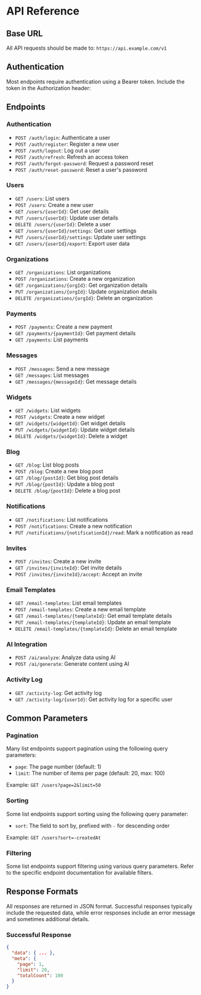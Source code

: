 # API Reference

## Base URL

All API requests should be made to: `https://api.example.com/v1`

## Authentication

Most endpoints require authentication using a Bearer token. Include the token in the Authorization header:

## Endpoints

### Authentication

- `POST /auth/login`: Authenticate a user
- `POST /auth/register`: Register a new user
- `POST /auth/logout`: Log out a user
- `POST /auth/refresh`: Refresh an access token
- `POST /auth/forgot-password`: Request a password reset
- `POST /auth/reset-password`: Reset a user's password

### Users

- `GET /users`: List users
- `POST /users`: Create a new user
- `GET /users/{userId}`: Get user details
- `PUT /users/{userId}`: Update user details
- `DELETE /users/{userId}`: Delete a user
- `GET /users/{userId}/settings`: Get user settings
- `PUT /users/{userId}/settings`: Update user settings
- `GET /users/{userId}/export`: Export user data

### Organizations

- `GET /organizations`: List organizations
- `POST /organizations`: Create a new organization
- `GET /organizations/{orgId}`: Get organization details
- `PUT /organizations/{orgId}`: Update organization details
- `DELETE /organizations/{orgId}`: Delete an organization

### Payments

- `POST /payments`: Create a new payment
- `GET /payments/{paymentId}`: Get payment details
- `GET /payments`: List payments

### Messages

- `POST /messages`: Send a new message
- `GET /messages`: List messages
- `GET /messages/{messageId}`: Get message details

### Widgets

- `GET /widgets`: List widgets
- `POST /widgets`: Create a new widget
- `GET /widgets/{widgetId}`: Get widget details
- `PUT /widgets/{widgetId}`: Update widget details
- `DELETE /widgets/{widgetId}`: Delete a widget

### Blog

- `GET /blog`: List blog posts
- `POST /blog`: Create a new blog post
- `GET /blog/{postId}`: Get blog post details
- `PUT /blog/{postId}`: Update a blog post
- `DELETE /blog/{postId}`: Delete a blog post

### Notifications

- `GET /notifications`: List notifications
- `POST /notifications`: Create a new notification
- `PUT /notifications/{notificationId}/read`: Mark a notification as read

### Invites

- `POST /invites`: Create a new invite
- `GET /invites/{inviteId}`: Get invite details
- `POST /invites/{inviteId}/accept`: Accept an invite

### Email Templates

- `GET /email-templates`: List email templates
- `POST /email-templates`: Create a new email template
- `GET /email-templates/{templateId}`: Get email template details
- `PUT /email-templates/{templateId}`: Update an email template
- `DELETE /email-templates/{templateId}`: Delete an email template

### AI Integration

- `POST /ai/analyze`: Analyze data using AI
- `POST /ai/generate`: Generate content using AI

### Activity Log

- `GET /activity-log`: Get activity log
- `GET /activity-log/{userId}`: Get activity log for a specific user

## Common Parameters

### Pagination

Many list endpoints support pagination using the following query parameters:

- `page`: The page number (default: 1)
- `limit`: The number of items per page (default: 20, max: 100)

Example: `GET /users?page=2&limit=50`

### Sorting

Some list endpoints support sorting using the following query parameter:

- `sort`: The field to sort by, prefixed with `-` for descending order

Example: `GET /users?sort=-createdAt`

### Filtering

Some list endpoints support filtering using various query parameters. Refer to the specific endpoint documentation for available filters.

## Response Formats

All responses are returned in JSON format. Successful responses typically include the requested data, while error responses include an error message and sometimes additional details.

### Successful Response

```json
{
  "data": { ... },
  "meta": {
    "page": 1,
    "limit": 20,
    "totalCount": 100
  }
}